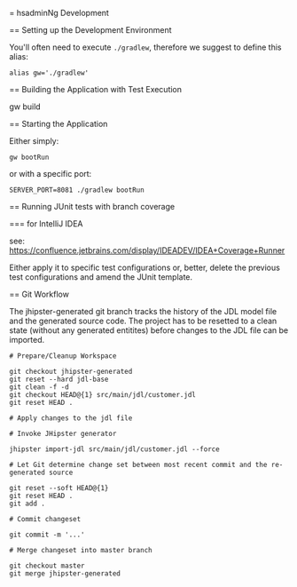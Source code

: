 = hsadminNg Development

== Setting up the Development Environment

You'll often need to execute `./gradlew`, therefore we suggest to define this alias:

    alias gw='./gradlew'

== Building the Application with Test Execution

gw build

== Starting the Application

Either simply:

    gw bootRun

or with a specific port:

    SERVER_PORT=8081 ./gradlew bootRun

== Running JUnit tests with branch coverage

=== for IntelliJ IDEA

see: https://confluence.jetbrains.com/display/IDEADEV/IDEA+Coverage+Runner

Either apply it to specific test configurations or,
better, delete the previous test configurations and amend the JUnit template.

== Git Workflow

The jhipster-generated git branch tracks the history of the JDL model file
and the generated source code. The project has to be resetted to a clean state
(without any generated entitites) before changes to the JDL file can be imported.

    # Prepare/Cleanup Workspace

    git checkout jhipster-generated
    git reset --hard jdl-base
    git clean -f -d
    git checkout HEAD@{1} src/main/jdl/customer.jdl
    git reset HEAD .

    # Apply changes to the jdl file

    # Invoke JHipster generator

    jhipster import-jdl src/main/jdl/customer.jdl --force

    # Let Git determine change set between most recent commit and the re-generated source

    git reset --soft HEAD@{1}
    git reset HEAD .
    git add .

    # Commit changeset

    git commit -m '...'

    # Merge changeset into master branch

    git checkout master
    git merge jhipster-generated
